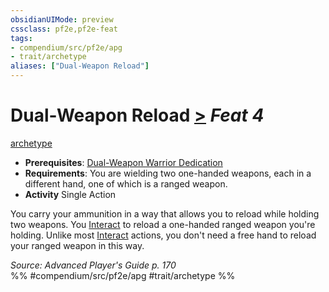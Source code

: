 ```yaml
---
obsidianUIMode: preview
cssclass: pf2e,pf2e-feat
tags:
- compendium/src/pf2e/apg
- trait/archetype
aliases: ["Dual-Weapon Reload"]
---
```

# Dual-Weapon Reload  [>](../../Rules/core-rulebook/chapter-9-playing-the-game.md#Actions "Single Action") *Feat 4*  
[archetype](../../Rules/traits/archetype.md)  

- **Prerequisites**: [Dual-Weapon Warrior Dedication](dual-weapon-warrior-dedication-apg.md)
- **Requirements**: You are wielding two one-handed weapons, each in a different hand, one of which is a ranged weapon.
- **Activity** Single Action

You carry your ammunition in a way that allows you to reload while holding two weapons. You [Interact](../../Rules/actions/interact.md) to reload a one-handed ranged weapon you're holding. Unlike most [Interact](../../Rules/actions/interact.md) actions, you don't need a free hand to reload your ranged weapon in this way.

*Source: Advanced Player's Guide p. 170*  
%% #compendium/src/pf2e/apg #trait/archetype %%